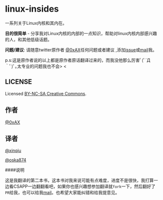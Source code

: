 linux-insides
===============

一系列关于Linux内核和其内在。

**目的很简单** - 分享我对Linux内核的内部的一点知识，帮助对linux内核内部感兴趣的人，和其他低级话题。

**问题/建议**: 请随意twitter原作者 [@0xAX](https://twitter.com/0xAX)任何问题或者建议 ,添加[issue](https://github.com/0xAX/linux-internals/issues/new)或[mail](mailto:anotherworldofworld@gmail.com)我。

p.s:这是原作者说的以上都是原作者原话翻译过来的，而我没他那么厉害ﾟ(ﾟ´Д｀ﾟ)ﾟ｡太专业的问题我也不会> <


LICENSE
-------------

Licensed [BY-NC-SA Creative Commons](http://creativecommons.org/licenses/by-nc-sa/4.0/).

作者
---------------
[@0xAX](https://twitter.com/0xAX)

译者
---------------
[@xinqiu](http://xinqiu.me)

[@oska874](ezio_zhang@outlook.com)

####说明

这是我翻译的第二本书，这本书对我来说可能有点难度，进度不是很快，我打算一边看CSAPP一边翻翻看吧，如果你也感兴趣想参加翻译就`fork`一下，然后翻好了`PR`给我，也可以给我[mail](xinqiu.94@gmail.com)。也希望大家能纠错和给我提意见。
